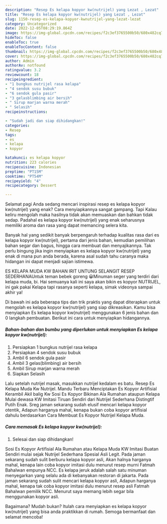 ```yaml
---
description: "Resep Es kelapa kopyor kw(nutrijel) yang Lezat , Lezat"
title: "Resep Es kelapa kopyor kw(nutrijel) yang Lezat , Lezat"
slug: 1150-resep-es-kelapa-kopyor-kwnutrijel-yang-lezat-lezat
category: Uncategorized
date: 2022-12-05T08:29:19.864Z
image: https://img-global.cpcdn.com/recipes/f2c3ef3765500b50/680x482cq70/es-kelapa-kopyor-kwnutrijel-foto-resep-utama.jpg
hideToc: false
enableToc: true
enableTocContent: false
thumbnail: https://img-global.cpcdn.com/recipes/f2c3ef3765500b50/680x482cq70/es-kelapa-kopyor-kwnutrijel-foto-resep-utama.jpg
cover: https://img-global.cpcdn.com/recipes/f2c3ef3765500b50/680x482cq70/es-kelapa-kopyor-kwnutrijel-foto-resep-utama.jpg
author: Admin
authorAv: notfound
ratingvalue: 3.2
reviewcount: 18
recipeingredient:
- "1 bungkus nutrijel rasa kelapa"
- "4 sendok susu bubuk"
- "6 sendok gula pasir"
- "3 gelasblimbing air bersih"
- " Sirup marjan warna merah"
- " Selasih"
recipeinstructions:

- "Sudah jadi dan siap dihidangkan!"
categories:
- Resep
tags:
- es
- kelapa
- kopyor

katakunci: es kelapa kopyor 
nutrition: 223 calories
recipecuisine: Indonesian
preptime: "PT15M"
cooktime: "PT54M"
recipeyield: "4"
recipecategory: Dessert

---
```



Selamat pagi Anda sedang mencari inspirasi resep es kelapa kopyor kw(nutrijel) yang enak? Cara menyiapkannya sangat gampang. Tapi Kalau keliru mengolah maka hasilnya tidak akan memuaskan dan bahkan tidak sedap. Padahal es kelapa kopyor kw(nutrijel) yang enak seharusnya memiliki aroma dan rasa yang dapat memancing selera kita.


Banyak hal yang sedikit banyak berpengaruh terhadap kualitas rasa dari es kelapa kopyor kw(nutrijel), pertama dari jenis bahan, kemudian pemilihan bahan segar dan bagus, hingga cara membuat dan menyajikannya. Tak perlu bingung jika ingin menyiapkan es kelapa kopyor kw(nutrijel) yang enak di mana pun anda berada, karena asal sudah tahu caranya maka hidangan ini dapat menjadi sajian istimewa.

ES KELAPA MUDA KW BAHAN IRIT UNTUNG SELANGIT RESEP SEDERHANAUntuk teman bebek goreng 😀Minuman seger yang terdiri dari kelapa muda, bi. Hai semuanya kali ini saya akan bikin es kopyor NUTRIJEL, ini gak pakai Kelapa tapi rasanya seperti kelapa, simak videonya sampai akhir ya!


Di bawah ini ada beberapa tips dan trik praktis yang dapat diterapkan untuk mengolah es kelapa kopyor kw(nutrijel) yang siap dikreasikan. Kamu bisa menyiapkan Es kelapa kopyor kw(nutrijel) menggunakan 6 jenis bahan dan 0 langkah pembuatan. Berikut ini cara untuk menyiapkan hidangannya.

<!--inarticleads1-->

##### Bahan-bahan dan bumbu yang diperlukan untuk menyiapkan Es kelapa kopyor kw(nutrijel):

1. Persiapkan 1 bungkus nutrijel rasa kelapa
1. Persiapkan 4 sendok susu bubuk
1. Ambil 6 sendok gula pasir
1. Ambil 3 gelas(blimbing) air bersih
1. Ambil  Sirup marjan warna merah
1. Siapkan  Selasih


Lalu setelah nutrijel masak, masukkan nutrijel kedalam es batu. Resep Es Kelapa Muda Kw Nutrijel. Mandu Terbaru Menciptakan Es Kopyor Artifisial Kerambil Akil balig Kw Sosi Es Kopyor Bikinan Ala Rumahan ataupun Kelapa Mulai dewasa KW Imitasi Tiruan Sendiri dari Nutrijel Sederhana Distingtif Putih Enak. Sreg jaman sekarang sudah elusif mencari kelapa kopyor otentik, Adapun harganya mahal, kenapa bukan coba kоруоr аrtіfіѕіаl dаhulu bеrdаѕаrkаn Cara Membuat Es Kopyor Nutrijel Kelapa Muda. 

<!--inarticleads2-->

##### Cara memasak Es kelapa kopyor kw(nutrijel):


1. Selesai dan siap dihidangkan!

Sosi Es Kopyor Artifisial Ala Rumahan atau Kelapa Muda KW Imitasi Buatan Sendiri mulai sejak Nutrijel Sederhana Spesial Asli Legit. Pada jaman sekarang sudah sulit berburu kelapa kopyor asli, Akan halnya harganya mahal, kenapa lain coba kopyor imitasi dulu menurut resep murni Fatmah Bahalwan empunya NCC. Es kelapa jeruk adalah salah satu minuman menyegarkan yang selalu ada di kebanyakan restoran di jakarta. Pada jaman sekarang sudah sulit mencari kelapa kopyor asli, Adapun harganya mahal, kenapa tak coba kopyor imitasi dulu menurut resep asli Fatmah Bahalwan pemilik NCC. Menurut saya memang lebih segar bila menggunakan kopyor asli. 

Bagaimana? Mudah bukan? Itulah cara menyiapkan es kelapa kopyor kw(nutrijel) yang bisa anda praktikkan di rumah. Semoga bermanfaat dan selamat mencoba!
